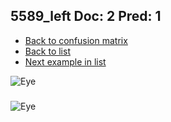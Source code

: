 ## 5589_left Doc: 2 Pred: 1
- [Back to confusion matrix](https://github.com/juliandewit/kaggle_retinopathy/blob/master/matrix.md)
- [Back to list](https://github.com/juliandewit/kaggle_retinopathy/blob/master/lists/21/list.md)
- [Next example in list](https://github.com/juliandewit/kaggle_retinopathy/blob/master/lists/21/56/5615_left.md)

![Eye](https://retinopaty.blob.core.windows.net/size1024/5589_left_2.jpeg)

### 

![Eye]()
